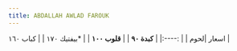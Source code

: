 ```yaml
---
title: ABDALLAH AWLAD FAROUK 
---
```



اسعار 
|لحوم |
| :----:|
 | **كبدة ٩٠** |
| **قلوب ١٠٠** |
| *بيفتيك ١٧٠ |
| كباب ١٦٠ |